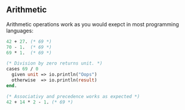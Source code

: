 ## Arithmetic

Arithmetic operations work as you would exepct in most programming languages:

```ocaml
42 + 27. (* 69 *)
70 - 1.  (* 69 *)
69 * 1.  (* 69 *)

(* Division by zero returns unit. *)
cases 69 / 0
  given unit => io.println("Oops")
  otherwise  => io.println(result)
end.

(* Associativy and precedence works as expected *)
42 + 14 * 2 - 1. (* 69 *)
```
